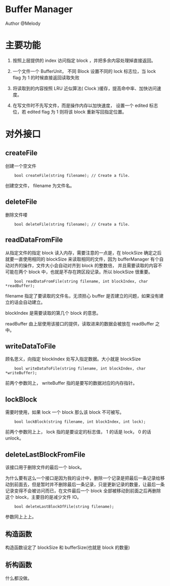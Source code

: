 # Buffer Manager

Author @Melody

# 主要功能

1. 按照上层提供的 index 访问指定 block ，并把多余内容处理掉直接返回。

2. 一个文件一个 BufferUnit， 不同 Block 设置不同的 lock 标志位，当 lock flag 为 1 的时候直接返回读取失败

3. 将读取到的内容按照 LRU 近似算法( Clock )缓存，提高命中率、加快访问速度。

4. 在写文件时不先写文件，而是操作内存以加快速度， 设置一个 edited 标志位，若 edited flag 为 1 则将该 block 重新写回指定位置。

# 对外接口

## createFile

创建一个空文件

```
    bool createFile(string filename); // Create a file.
```

创建空文件， filename 为文件名。

## deleteFile

删除文件喽

```
    bool deleteFile(string filename); // Create a file.
```

## readDataFromFile

从指定文件的指定 block 读入内存，需要注意的一点是，在 blockSize 确定之后就要一直使用相同的 blockSize 来读取相同的文件，因为 bufferManager 有个自动对齐的操作，文件大小会自动对齐到 block 的整数倍， 并且需要读取的内容不可能在两个 block 中，也就是不存在跨区段记录。所以 blockSize 很重要。

```
    bool readDataFromFile(string filename, int blockIndex, char *readBuffer);
```

filename 指定了要读取的文件名，无须担心 buffer 是否建立的问题，如果没有建立的话会自动建立。

blockIndex 是需要读取的第几个 block 的意思。

readBuffer 由上层使用该接口的提供，读取进来的数据会被放在 readBuffer 之中。

## writeDataToFile

顾名思义，向指定 blockIndex 处写入指定数据。大小就是 blockSize

```
    bool writeDataToFile(string filename, int blockIndex, char *writeBuffer); 
```

前两个参数同上， writeBuffer 指的是要写的数据对应的内存指针。

## lockBlock

需要时使用，如果 lock 一个 block 那么该 block 不可被写。

```
	bool lockBlock(string filename, int blockIndex, int lock);
```

前两个参数同上上， lock 指的是要设定的标志值， 1 的话是 lock， 0 的话 unlock。

## deleteLastBlockFromFile

该接口用于删除文件的最后一个 block。

为什么要有这么一个接口是因为我的设计中，删除一个记录是把最后一条记录给移动到前面去，但是暂时并不删除最后一条记录，只是更新记录的数量，让最后一条记录变得不会被访问而已，在文件最后一个 block 全部被移动到前面之后再删除这个 block，主要目的是减少文件 IO。

```
	bool deleteLastBlockOfFile(string filename);
```

参数同上上上。

## 构造函数

构造函数设定了 blockSize 和 bufferSize(也就是 block 的数量)

## 析构函数

什么都没做。
